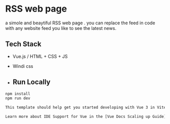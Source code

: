 # RSS web page 

a simole and beaytiful RSS web page . you can replace the feed in code with any website feed you like to see the latest news.

## Tech Stack
- Vue.js  / HTML + CSS + JS
- Windi css

- ## Run Locally
```bash
npm install
npm run dev

This template should help get you started developing with Vue 3 in Vite. The template uses Vue 3 `<script setup>` SFCs, check out the [script setup docs](https://v3.vuejs.org/api/sfc-script-setup.html#sfc-script-setup) to learn more.

Learn more about IDE Support for Vue in the [Vue Docs Scaling up Guide](https://vuejs.org/guide/scaling-up/tooling.html#ide-support).
